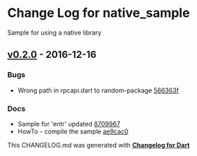 # Change Log for native_sample
Sample for using a native library

## [v0.2.0](http://github.com/mikemitterer/cmake-dart-extension-master/compare/v0.2.0) - 2016-12-16

### Bugs
* Wrong path in rpcapi.dart to random-package [566363f](https://github.com/mikemitterer/cmake-dart-extension-master/commit/566363fb4c7f10ed6a1e44ef29b7b02f8d349a6a)

### Docs
* Sample for 'entr' updated [8709967](https://github.com/mikemitterer/cmake-dart-extension-master/commit/87099676386040377153ef8cde23154b946d36ec)
* HowTo - compile the sample [ae9cac0](https://github.com/mikemitterer/cmake-dart-extension-master/commit/ae9cac0125f5bb2a3ff9062b63ebca43a2d620ec)


This CHANGELOG.md was generated with [**Changelog for Dart**](https://pub.dartlang.org/packages/changelog)
